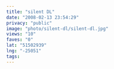 ```yaml
---
title: "silent DL"
date: "2008-02-13 23:54:29"
privacy: "public"
image: "photo/silent-dl/silent-dl.jpg"
views: "10"
faves: "0"
lat: "51502939"
lng: "-25051"
tags:
---
```


